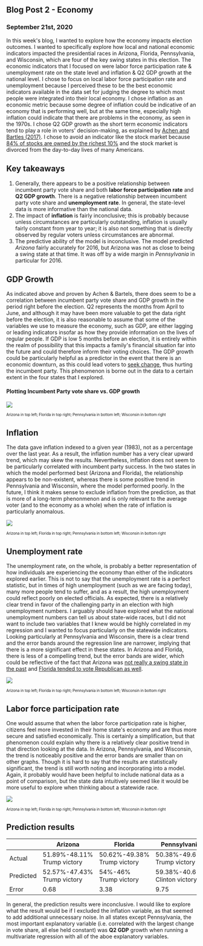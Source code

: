 ## Blog Post 2 - Economy
### September 21st, 2020

In this week's blog, I wanted to explore how the economy impacts election outcomes. I wanted to specifically explore how local and national economic indicators impacted the presidential races in Arizona, Florida, Pennsylvania, and Wisconsin, which are four of the key swing states in this election.
The economic indicators that I focused on were labor force participation rate & unemployment rate on the state level and inflation & Q2 GDP growth at the national level.
I chose to focus on local labor force participation rate and unemployment because I perceived these to be the best economic indicators available in the data set for judging the degree to which most people were integrated into their local economy. I chose inflation as an economic metric because some degree of inflation could be indicative of an economy that is performing well, but at the same time, especially high inflation could indicate that there are problems in the economy, as seen in the 1970s. I chose Q2 GDP growth as the short term economic indicators tend to play a role in voters' decision-making, as explained by [Achen and Bartles (2017)](https://muse-jhu-edu.ezp-prod1.hul.harvard.edu/chapter/2341029). I chose to avoid an indicator like the stock market because [84% of stocks are owned by the richest 10%](https://www.nytimes.com/2018/02/08/business/economy/stocks-economy.html) and the stock market is divorced from the day-to-day lives of many Americans.


## Key takeaways
1. Generally, there appears to be a positive relationship between incumbent party vote share and both **labor force participation rate** and **Q2 GDP growth**. There is a negative relationship between incumbent party vote share and **unemployment rate**. In general, the state-level data is more informative than the national data.
2. The impact of **inflation** is fairly inconclusive; this is probably because unless circumstances are particularly outstanding, inflation is usually fairly constant from year to year; it is also not something that is directly observed by regular voters unless circumstances are abnormal.
3. The predictive ability of the model is inconclusive. The model predicted *Arizona* fairly accurately for 2016, but Arizona was not as close to being a swing state at that time. It was off by a wide margin in *Pennsylvania* in particular for 2016.


## GDP Growth
As indicated above and proven by Achen & Bartels, there does seem to be a correlation between incumbent party vote share and GDP growth in the period right before the election. Q2 represents the months from April to June, and although it may have been more valuable to get the data right before the election, it is also reasonable to assume that some of the variables we use to measure the economy, such as GDP, are either lagging or leading indicators insofar as how they provide information on the lives of regular people. If GDP is low 5 months before an election, it is entirely within the realm of possibility that this impacts a family's financial situation far into the future and could therefore inform their voting choices.
The GDP growth could be particularly helpful as a predictor in the event that there is an economic downturn, as this could lead voters to [seek change](https://insight.kellogg.northwestern.edu/article/why-economic-crises-trigger-political-turnover-in-some-countries-but-not-others), thus hurting the incumbent party. This phenomenon is borne out in the data to a certain extent in the four states that I explored.
#### Plotting Incumbent Party vote share vs. GDP growth

![](https://github.com/eric-white2021/gov1347blog/blob/gh-pages/GDPpv2p.png?raw=true)

<sub><sup>Arizona in top left; Florida in top right; Pennsylvania in bottom left; Wisconsin in bottom right</sup></sub> 


## Inflation
The data gave inflation indexed to a given year (1983), not as a percentage over the last year. As a result, the inflation number has a very clear upward trend, which may skew the results. Nevertheless, inflation does not seem to be particularly correlated with incumbent party success. In the two states in which the model performed best (Arizona and Florida), the relationship appears to be non-existent, whereas there is some positive trend in Pennsylvania and Wisconsin, where the model performed poorly. In the future, I think it makes sense to exclude inflation from the prediction, as that is more of a long-term phenonmenon and is only relevant to the average voter (and to the economy as a whole) when the rate of inflation is particularly anomalous.

![](https://github.com/eric-white2021/gov1347blog/blob/gh-pages/Inflationpv2p.png?raw=true)

<sub><sup>Arizona in top left; Florida in top right; Pennsylvania in bottom left; Wisconsin in bottom right</sup></sub>

## Unemployment rate
The unemployment rate, on the whole, is probably a better representation of how individuals are experiencing the economy than either of the indicators explored earlier. This is not to say that the unemployment rate is a perfect statistic, but in times of high unemployment (such as we are facing today), many more people tend to suffer, and as a result, the high unemployment could reflect poorly on elected officials. As expected, there is a relatively clear trend in favor of the challenging party in an election with high unemployment numbers. I arguably should have explored what the national unemployment numbers can tell us about state-wide races, but I did not want to include two variables that I knew would be highly correlated in my regression and I wanted to focus particularly on the statewide indicators. Looking particularly at Pennsylvania and Wisconsin, there is a clear trend and the error bands around the regression line are narrower, implying that there is a more significant effect in these states. In Arizona and Florida, there is less of a compelling trend, but the error bands are wider, which could be reflective of the fact that Arizona was [not really a swing state in the past](https://www.270towin.com/states/Arizona) and [Florida tended to vote Republican as well](https://www.270towin.com/states/Florida).

![](https://github.com/eric-white2021/gov1347blog/blob/gh-pages/URpv2p.png?raw=true)

<sub><sup>Arizona in top left; Florida in top right; Pennsylvania in bottom left; Wisconsin in bottom right</sup></sub>

## Labor force participation rate
One would assume that when the labor force participation rate is higher, citizens feel more invested in their home state's economy and are thus more secure and satisfied economically. This is certainly a simplification, but that phenomenon could explain why there is a relatively clear positive trend in that direction looking at the data. In Arizona, Pennsylvania, and Wisconsin, the trend is noticeably positive and the error bands are smaller than on other graphs. Though it is hard to say that the results are statistically significant, the trend is still worth noting and incorporating into a model. Again, it probably would have been helpful to include national data as a point of comparison, but the state data intuitively seemed like it would be more useful to explore when thinking about a statewide race. 


![](https://github.com/eric-white2021/gov1347blog/blob/gh-pages/LFPRpv2p.png?raw=true)

<sub><sup>Arizona in top left; Florida in top right; Pennsylvania in bottom left; Wisconsin in bottom right</sup></sub>

## Prediction results

|           | Arizona                     | Florida                     | Pennsylvania                  | Wisconsin                     |
|-----------|-----------------------------|-----------------------------|-------------------------------|-------------------------------|
| Actual    | 51.89%-48.11% Trump victory | 50.62%-49.38% Trump victory | 50.38%-49.62% Trump victory   | 50.41%-49.59% Trump victory   |
| Predicted | 52.57%-47.43% Trump victory | 54%-46% Trump victory       | 59.38%-40.62% Clinton victory | 54.81%-45.19% Clinton victory |
| Error     | 0.68                        | 3.38                        | 9.75                          | 5.22                          |

In general, the prediction results were inconclusive. I would like to explore what the result would be if I excluded the inflation variable, as that seemed to add additional unnecessary noise. In all states except Pennsylvania, the most important explanatory variable  (i.e. correlated with the largest change in vote share, all else held constant) was **Q2 GDP** growth when running a multivariate regression with all of the aboe explanatory variables.
